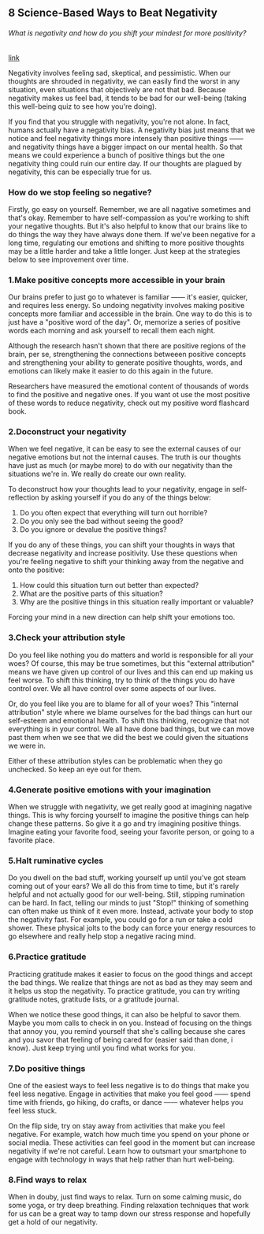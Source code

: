 ## 8 Science-Based Ways to Beat Negativity

###### What is negativity and how do you shift your mindest for more positivity?

[link](https://www.psychologytoday.com/intl/blog/click-here-happiness/202101/8-science-based-ways-beat-negativity)

Negativity involves feeling sad, skeptical, and pessimistic. When our thoughts are shrouded in negativity, we can easily find the worst in any situation, even situations that objectively are not that bad. Because negativity makes us feel bad, it tends to be bad for our well-being (taking this well-being quiz to see how you're doing).

If you find that you struggle with negativity, you're not alone. In fact, humans actually have a negativity bias. A negativity bias just means that we notice and feel negativity things more intensely than positive things —— and negativity things have a bigger impact on our mental health. So that means we could experience a bunch of positive things but the one negativity thing could ruin our entire day. If our thoughts are plagued by negativity, this can be especially true for us.

### How do we stop feeling so negative?

Firstly, go easy on yourself. Remember, we are all nagative sometimes and that's okay. Remember to have self-compassion as you're working to shift your negative thoughts. But it's also helpful to know that our brains like to do things the way they have always done them. If we've been negative for a long time, regulating our emotions and shifting to more positive thoughts may be a little harder and take a little longer. Just keep at the strategies below to see improvement over time.

### 1.Make positive concepts more accessible in your brain

Our brains prefer to just go to whatever is familiar —— it's easier, quicker, and requires less energy. So undoing negativity involves making positive concepts more familiar and accessible in the brain. One way to do this is to just have a "positive word of the day". Or, memorize a series of positive words each morning and ask yourself to recall them each night.

Although the research hasn't shown that there are positive regions of the brain, per se, strengthening the connections betweeen positive concepts and strengthening your ability to generate positive thoughts, words, and emotions can likely make it easier to do this again in the future.

Researchers have measured the emotional content of thousands of words to find the positive and negative ones. If you want ot use the most positive of these words to reduce negativity, check out my positive word flashcard book.

### 2.Doconstruct your negativity

When we feel negative, it can be easy to see the external causes of our negative emotions but not the internal causes. The truth is our thoughts have just as much (or maybe more) to do with our negativity than the situations we're in. We really do create our own reality.

To deconstruct how your thoughts lead to your negativity, engage in self-reflection by asking yourself if you do any of the things below:

1. Do you often expect that everything will turn out horrible?
2. Do you only see the bad without seeing the good?
3. Do you ignore or devalue the positive things?

If you do any of these things, you can shift your thoughts in ways that decrease negativity and increase positivity. Use these questions when you're feeling negative to shift your thinking away from the negative and onto the positive:

1. How could this situation turn out better than expected?
2. What are the positive parts of this situation?
3. Why are the positive things in this situation really important or valuable?

Forcing your mind in a new direction can help shift your emotions too.

### 3.Check your attribution style

Do you feel like nothing you do matters and world is responsible for all your woes? Of course, this may be true sometimes, but this "external attribution" means we have given up control of our lives and this can end up making us feel worse. To shift this thinking, try to think of the things you do have control over. We all have control over some aspects of our lives.

Or, do you feel like you are to blame for all of your woes? This "internal attribution" style where we blame ourselves for the bad things can hurt our self-esteem and emotional health. To shift this thinking, recognize that not everything is in your control. We all have done bad things, but we can move past them when we see that we did the best we could given the situations we were in.

Either of these attribution styles can be problematic when they go unchecked. So keep an eye out for them.

### 4.Generate positive emotions with your imagination

When we struggle with negativity, we get really good at imagining nagative things. This is why forcing yourself to imagine the positive things can help change these patterns. So give it a go and try imagining positive things. Imagine eating your favorite food, seeing your favorite person, or going to a favorite place.

### 5.Halt ruminative cycles

Do you dwell on the bad stuff, working yourself up until you've got steam coming out of your ears? We all do this from time to time, but it's rarely helpful and not actually good for our well-being. Still, stipping rumination can be hard. In fact, telling our minds to just "Stop!" thinking of something can often make us think of it even more. Instead, activate your body to stop the negativity fast. For example, you could go for a run or take a cold shower. These physical jolts to the body can force your energy resources to go elsewhere and really help stop a negative racing mind.

### 6.Practice gratitude

Practicing gratitude makes it easier to focus on the good things and accept the bad things. We realize that things are not as bad as they may seem and it helps us stop the negativity. To practice gratitude, you can try writing gratitude notes, gratitude lists, or a gratitude journal.

When we notice these good things, it can also be helpful to savor them. Maybe you mom calls to check in on you. Instead of focusing on the things that annoy you, you remind yourself that she's calling because she cares and you savor that feeling of being cared for (easier said than done, i know). Just keep trying until you find what works for you.

### 7.Do positive things

One of the easiest ways to feel less negative is to do things that make you feel less negative. Engage in activities that make you feel good —— spend time with friends, go hiking, do crafts, or dance —— whatever helps you feel less stuck.

On the flip side, try on stay away from activities that make you feel negative. For example, watch how much time you spend on your phone or social media. These activities can feel good in the moment but can increase negativity if we're not careful. Learn how to outsmart your smartphone to engage with technology in ways that help rather than hurt well-being.

### 8.Find ways to relax

When in douby, just find ways to relax. Turn on some calming music, do some yoga, or try deep breathing. Finding relaxation techniques that work for us can be a great way to tamp down our stress response and hopefully get a hold of our negativity.
